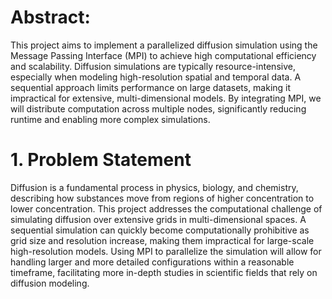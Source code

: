 # Abstract:
This project aims to implement a parallelized diffusion simulation using the Message Passing Interface (MPI) to achieve high computational efficiency and scalability. Diffusion simulations are typically resource-intensive, especially when modeling high-resolution spatial and temporal data. A sequential approach limits performance on large datasets, making it impractical for extensive, multi-dimensional models. By integrating MPI, we will distribute computation across multiple nodes, significantly reducing runtime and enabling more complex simulations.
# 1. Problem Statement

Diffusion is a fundamental process in physics, biology, and chemistry, describing how substances move from regions of higher concentration to lower concentration. This project addresses the computational challenge of simulating diffusion over extensive grids in multi-dimensional spaces. A sequential simulation can quickly become computationally prohibitive as grid size and resolution increase, making them impractical for large-scale high-resolution models. Using MPI to parallelize the simulation will allow for handling larger and more detailed configurations within a reasonable timeframe, facilitating more in-depth studies in scientific fields that rely on diffusion modeling.
